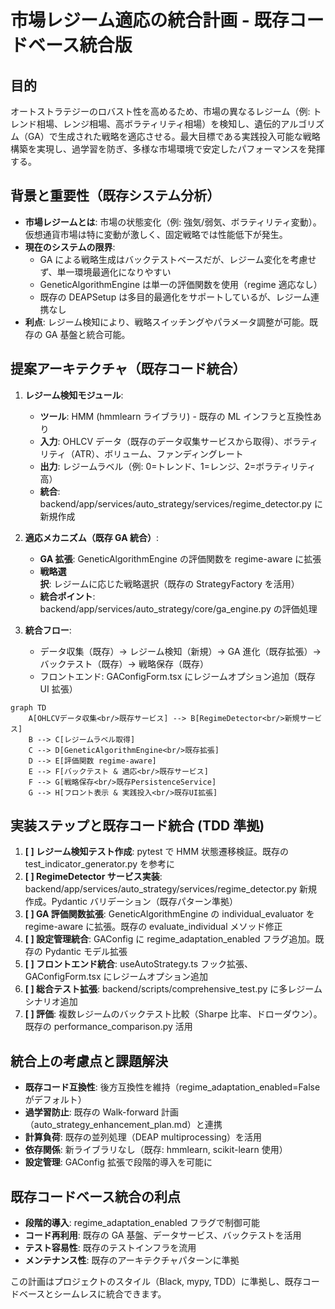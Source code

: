 # 市場レジーム適応の統合計画 - 既存コードベース統合版

## 目的

オートストラテジーのロバスト性を高めるため、市場の異なるレジーム（例: トレンド相場、レンジ相場、高ボラティリティ相場）を検知し、遺伝的アルゴリズム（GA）で生成された戦略を適応させる。最大目標である実践投入可能な戦略構築を実現し、過学習を防ぎ、多様な市場環境で安定したパフォーマンスを発揮する。

## 背景と重要性（既存システム分析）

- **市場レジームとは**: 市場の状態変化（例: 強気/弱気、ボラティリティ変動）。仮想通貨市場は特に変動が激しく、固定戦略では性能低下が発生。
- **現在のシステムの限界**:
  - GA による戦略生成はバックテストベースだが、レジーム変化を考慮せず、単一環境最適化になりやすい
  - GeneticAlgorithmEngine は単一の評価関数を使用（regime 適応なし）
  - 既存の DEAPSetup は多目的最適化をサポートしているが、レジーム連携なし
- **利点**: レジーム検知により、戦略スイッチングやパラメータ調整が可能。既存の GA 基盤と統合可能。

## 提案アーキテクチャ（既存コード統合）

1. **レジーム検知モジュール**:

   - **ツール**: HMM (hmmlearn ライブラリ) - 既存の ML インフラと互換性あり
   - **入力**: OHLCV データ（既存のデータ収集サービスから取得）、ボラティリティ（ATR）、ボリューム、ファンディングレート
   - **出力**: レジームラベル（例: 0=トレンド、1=レンジ、2=ボラティリティ高）
   - **統合**: backend/app/services/auto_strategy/services/regime_detector.py に新規作成

2. **適応メカニズム（既存 GA 統合）**:

   - **GA 拡張**: GeneticAlgorithmEngine の評価関数を regime-aware に拡張
   - **戦略選択**: レジームに応じた戦略選択（既存の StrategyFactory を活用）
   - **統合ポイント**: backend/app/services/auto_strategy/core/ga_engine.py の評価処理

3. **統合フロー**:
   - データ収集（既存）→ レジーム検知（新規）→ GA 進化（既存拡張）→ バックテスト（既存）→ 戦略保存（既存）
   - フロントエンド: GAConfigForm.tsx にレジームオプション追加（既存 UI 拡張）

```mermaid
graph TD
    A[OHLCVデータ収集<br/>既存サービス] --> B[RegimeDetector<br/>新規サービス]
    B --> C[レジームラベル取得]
    C --> D[GeneticAlgorithmEngine<br/>既存拡張]
    D --> E[評価関数 regime-aware]
    E --> F[バックテスト & 適応<br/>既存サービス]
    F --> G[戦略保存<br/>既存PersistenceService]
    G --> H[フロント表示 & 実践投入<br/>既存UI拡張]
```

## 実装ステップと既存コード統合 (TDD 準拠)

1. **[ ] レジーム検知テスト作成**: pytest で HMM 状態遷移検証。既存の test_indicator_generator.py を参考に
2. **[ ] RegimeDetector サービス実装**: backend/app/services/auto_strategy/services/regime_detector.py 新規作成。Pydantic バリデーション（既存パターン準拠）
3. **[ ] GA 評価関数拡張**: GeneticAlgorithmEngine の individual_evaluator を regime-aware に拡張。既存の evaluate_individual メソッド修正
4. **[ ] 設定管理統合**: GAConfig に regime_adaptation_enabled フラグ追加。既存の Pydantic モデル拡張
5. **[ ] フロントエンド統合**: useAutoStrategy.ts フック拡張、GAConfigForm.tsx にレジームオプション追加
6. **[ ] 総合テスト拡張**: backend/scripts/comprehensive_test.py に多レジームシナリオ追加
7. **[ ] 評価**: 複数レジームのバックテスト比較（Sharpe 比率、ドローダウン）。既存の performance_comparison.py 活用

## 統合上の考慮点と課題解決

- **既存コード互換性**: 後方互換性を維持（regime_adaptation_enabled=False がデフォルト）
- **過学習防止**: 既存の Walk-forward 計画（auto_strategy_enhancement_plan.md）と連携
- **計算負荷**: 既存の並列処理（DEAP multiprocessing）を活用
- **依存関係**: 新ライブラリなし（既存: hmmlearn, scikit-learn 使用）
- **設定管理**: GAConfig 拡張で段階的導入を可能に

## 既存コードベース統合の利点

- **段階的導入**: regime_adaptation_enabled フラグで制御可能
- **コード再利用**: 既存の GA 基盤、データサービス、バックテストを活用
- **テスト容易性**: 既存のテストインフラを流用
- **メンテナンス性**: 既存のアーキテクチャパターンに準拠

この計画はプロジェクトのスタイル（Black, mypy, TDD）に準拠し、既存コードベースとシームレスに統合できます。
